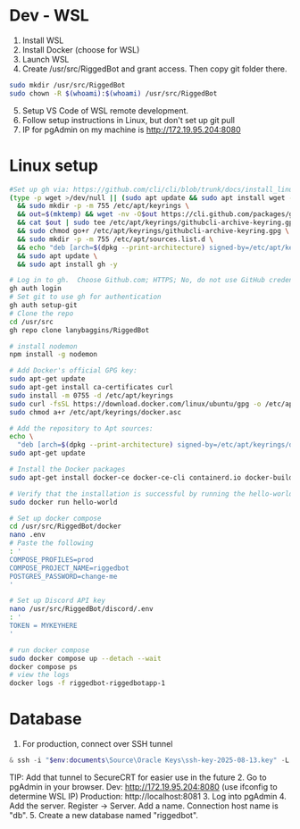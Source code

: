 # Dev - WSL

1. Install WSL
2. Install Docker (choose for WSL)
3. Launch WSL
4. Create /usr/src/RiggedBot and grant access.  Then copy git folder there.
```bash
sudo mkdir /usr/src/RiggedBot
sudo chown -R $(whoami):$(whoami) /usr/src/RiggedBot
```
5. Setup VS Code of WSL remote development.
4. Follow setup instructions in Linux, but don't set up git pull
5. IP for pgAdmin on my machine is http://172.19.95.204:8080

# Linux setup

```bash
#Set up gh via: https://github.com/cli/cli/blob/trunk/docs/install_linux.md#debian
(type -p wget >/dev/null || (sudo apt update && sudo apt install wget -y)) \
  && sudo mkdir -p -m 755 /etc/apt/keyrings \
  && out=$(mktemp) && wget -nv -O$out https://cli.github.com/packages/githubcli-archive-keyring.gpg \
  && cat $out | sudo tee /etc/apt/keyrings/githubcli-archive-keyring.gpg > /dev/null \
  && sudo chmod go+r /etc/apt/keyrings/githubcli-archive-keyring.gpg \
  && sudo mkdir -p -m 755 /etc/apt/sources.list.d \
  && echo "deb [arch=$(dpkg --print-architecture) signed-by=/etc/apt/keyrings/githubcli-archive-keyring.gpg] https://cli.github.com/packages stable main" | sudo tee /etc/apt/sources.list.d/github-cli.list > /dev/null \
  && sudo apt update \
  && sudo apt install gh -y

# Log in to gh.  Choose Github.com; HTTPS; No, do not use GitHub credentials; Paste an authentication token; paste auth token
gh auth login
# Set git to use gh for authentication
gh auth setup-git
# Clone the repo
cd /usr/src
gh repo clone lanybaggins/RiggedBot

# install nodemon
npm install -g nodemon

# Add Docker's official GPG key:
sudo apt-get update
sudo apt-get install ca-certificates curl
sudo install -m 0755 -d /etc/apt/keyrings
sudo curl -fsSL https://download.docker.com/linux/ubuntu/gpg -o /etc/apt/keyrings/docker.asc
sudo chmod a+r /etc/apt/keyrings/docker.asc

# Add the repository to Apt sources:
echo \
  "deb [arch=$(dpkg --print-architecture) signed-by=/etc/apt/keyrings/docker.asc] https://download.docker.com/linux/ubuntu $(. /etc/os-release && echo "${UBUNTU_CODENAME:-$VERSION_CODENAME}") stable" | sudo tee /etc/apt/sources.list.d/docker.list > /dev/null
sudo apt-get update

# Install the Docker packages
sudo apt-get install docker-ce docker-ce-cli containerd.io docker-buildx-plugin docker-compose-plugin

# Verify that the installation is successful by running the hello-world image:
sudo docker run hello-world

# Set up docker compose
cd /usr/src/RiggedBot/docker
nano .env
# Paste the following
: '
COMPOSE_PROFILES=prod
COMPOSE_PROJECT_NAME=riggedbot
POSTGRES_PASSWORD=change-me
'

# Set up Discord API key
nano /usr/src/RiggedBot/discord/.env
: '
TOKEN = MYKEYHERE
'

# run docker compose
sudo docker compose up --detach --wait
docker compose ps
# view the logs
docker logs -f riggedbot-riggedbotapp-1

```

# Database

1. For production, connect over SSH tunnel
``` powershell
& ssh -i "$env:documents\Source\Oracle Keys\ssh-key-2025-08-13.key" -L 8081:localhost:8081 ubuntu@my.ip.add.ress
```
TIP: Add that tunnel to SecureCRT for easier use in the future
2. Go to pgAdmin in your browser.
  Dev: http://172.19.95.204:8080 (use ifconfig to determine WSL IP)
  Production: http://localhost:8081
3. Log into pgAdmin
4. Add the server.  Register -> Server.  Add a name.  Connection host name is "db".
5. Create a new database named "riggedbot".



